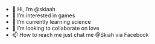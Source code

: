- 👋 Hi, I’m @skiaah
- 👀 I’m interested in games
- 🌱 I’m currently learning science 
- 💞️ I’m looking to collaborate on love
- 📫 How to reach me just chat me @Skiah via Facebook 

<!---
skiaah/skiaah is a ✨ special ✨ repository because its `README.md` (this file) appears on your GitHub profile.
You can click the Preview link to take a look at your changes.
--->
